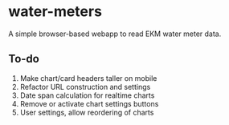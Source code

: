 # water-meters

A simple browser-based webapp to read EKM water meter data.

## To-do
1. Make chart/card headers taller on mobile
2. Refactor URL construction and settings
3. Date span calculation for realtime charts
4. Remove or activate chart settings buttons
5. User settings, allow reordering of charts
